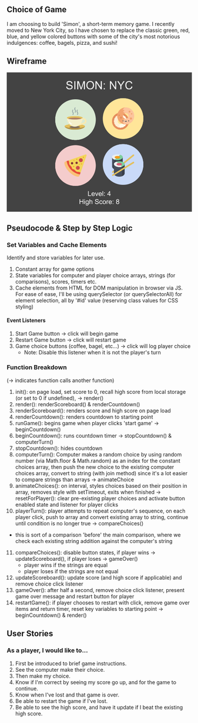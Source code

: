 ## Choice of Game
I am choosing to build 'Simon', a short-term memory game. I recently moved to New York City, so I have chosen to replace the classic green, red, blue, and yellow colored buttons with some of the city's most notorious indulgences: coffee, bagels, pizza, and sushi!

## Wireframe
![NYC Simon Wireframe](docs/assets/wireframe.png)

## Pseudocode & Step by Step Logic
### Set Variables and Cache Elements
Identify and store variables for later use.
1. Constant array for game options
2. State variables for computer and player choice arrays, strings (for comparisons), scores, timers etc.
3. Cache elements from HTML for DOM manipulation in browser via JS. For ease of ease, I'll be using querySelector (or querySelectorAll) for element selection, all by '#id' value (reserving class values for CSS styling)

#### Event Listeners
1. Start Game button -> click will begin game
2. Restart Game button -> click will restart game
3. Game choice buttons (coffee, bagel, etc...) -> click will log player choice
    - Note: Disable this listener when it is not the player's turn

### Function Breakdown
(-> indicates function calls another function)
1. init(): on page load, set score to 0, recall high score from local storage (or set to 0 if undefined), -> render()
2. render(): renderScoreboard() & renderCountdown()
3. renderScoreboard(): renders score and high score on page load
4. renderCountdown(): renders countdown to starting point
5. runGame(): begins game when player clicks 'start game' -> beginCountdown()
6. beginCountdown(): runs countdown timer -> stopCountdown() & computerTurn()
7. stopCountdown(): hides countdown
8. computerTurn(): Computer makes a random choice by using random number (via Math.floor & Math.random) as an index for the constant choices array, then push the new choice to the existing computer choices array, convert to string (with join method) since it's a lot easier to compare strings than arrays -> animateChoice
9. animateChoices(): on interval, styles choices based on their position in array, removes style with setTimeout, exits when finished -> resetForPlayer(): clear pre-existing player choices and activate button enabled state and listener for player clicks
10. playerTurn(): player attempts to repeat computer's sequence, on each player click, push to array and convert existing array to string, continue until condition is no longer true -> compareChoices()
- this is sort of a comparison 'before' the main comparison, where we check each existing string addition against the computer's string
11. compareChoices(): disable button states, if player wins -> updateScoreboard(), if player loses -> gameOver()
    - player wins if the strings are equal
    - player loses if the strings are not equal
12. updateScoreboard(): update score (and high score if applicable) and remove choice click listener
13. gameOver(): after half a second, remove choice click listener, present game over message and restart button for player
14. restartGame(): if player chooses to restart with click, remove game over items and return timer, reset key variables to starting point -> beginCountdown() & render()

## User Stories
### As a player, I would like to...
1. First be introduced to brief game instructions.
2. See the computer make their choice.
3. Then make my choice.
4. Know if I'm correct by seeing my score go up, and for the game to continue.
5. Know when I've lost and that game is over.
6. Be able to restart the game if I've lost.
7. Be able to see the high score, and have it update if I beat the existing high score.